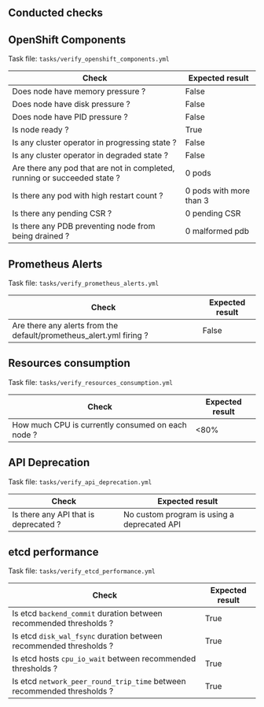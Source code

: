 Conducted checks
----------------

## OpenShift Components
Task file: `tasks/verify_openshift_components.yml`

|Check                                                                    |Expected result        |
|-------------------------------------------------------------------------|-----------------------|
|Does node have memory pressure ?                                         |False                  |
|Does node have disk pressure ?                                           |False                  |
|Does node have PID pressure ?                                            |False                  |
|Is node ready ?                                                          |True                   |
|Is any cluster operator in progressing state ?                           |False                  |
|Is any cluster operator in degraded state ?                              |False                  |
|Are there any pod that are not in completed, running or succeeded state ?|0 pods                 |
|Is there any pod with high restart count ?                               |0 pods with more than 3|
|Is there any pending CSR ?                                               |0 pending CSR          |
|Is there any PDB preventing node from being drained ?                    |0 malformed pdb        |

## Prometheus Alerts
Task file: `tasks/verify_prometheus_alerts.yml`

|Check                                                              |Expected result|
|-------------------------------------------------------------------|---------------|
|Are there any alerts from the default/prometheus_alert.yml firing ?|False          |

## Resources consumption
Task file: `tasks/verify_resources_consumption.yml`

|Check                                            |Expected result|
|-------------------------------------------------|---------------|
|How much CPU is currently consumed on each node ?|<80%           |

## API Deprecation
Task file: `tasks/verify_api_deprecation.yml`

|Check                                |Expected result                            |
|-------------------------------------|-------------------------------------------|
|Is there any API that is deprecated ?|No custom program is using a deprecated API|

## etcd performance
Task file: `tasks/verify_etcd_performance.yml`

|Check                                                                  |Expected result|
|-----------------------------------------------------------------------|---------------|
|Is etcd `backend_commit` duration between recommended thresholds ?     |True           |
|Is etcd `disk_wal_fsync` duration between recommended thresholds ?     |True           |
|Is etcd hosts `cpu_io_wait` between recommended thresholds ?           |True           |
|Is etcd `network_peer_round_trip_time` between recommended thresholds ?|True           |

